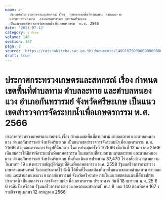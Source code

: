 ```yaml
---
name: >-
  ประกาศกระทรวงเกษตรและสหกรณ์ เรื่อง  กำหนดเขตพื้นที่ตำบลทาม ตำบลละทาย
  และตำบลหนองแวง  อำเภอกันทรารมย์ จังหวัดศรีษะเกษ 
  เป็นแนวเขตสำรวจการจัดระบบน้ำเพื่อเกษตรกรรม  พ.ศ. 2566
date: '2023-07-12'
category: ง พิเศษ
volume: 140
section: 167
page: 8
source: 'https://ratchakitcha.soc.go.th/documents/140D167S0000000000800.pdf'
draft: true
---
```


# ประกาศกระทรวงเกษตรและสหกรณ์ เรื่อง  กำหนดเขตพื้นที่ตำบลทาม ตำบลละทาย และตำบลหนองแวง  อำเภอกันทรารมย์ จังหวัดศรีษะเกษ  เป็นแนวเขตสำรวจการจัดระบบน้ำเพื่อเกษตรกรรม  พ.ศ. 2566

ประกาศกระทรวงเกษตรและสหกรณ์ เรื่อง กำหนดเขตพื้นที่ตาบลทาม ตาบลละทาย และตาบลหนองแวง อำเภอกันทรารมย์ จังหวัดศรีษะเกษ เป็นแนวเขตสำรวจการจัดระบบน้ำเพื่อเกษตรกรรม พ.ศ. 2566 ด้วยคณะกรรมการจัดรูปที่ดินกลาง ในการประชุมครั้งที่ 1/2566 เมื่อวันที่ 12 มกราคม 2566 เห็นสมควรให้มีการจัดระบบน้ำเพื่อเกษตรกรรม ในเขตท้องที่ตำบลทาม ตาบลละทาย และตาบลหนองแวง อำเภอกันทรารมย์ จังหวัดศรีษะเกษ พื้นที่ดาเนินการประมาณ 37,470 ไร่ อาศัยอำนาจตามความในมาตรา 19 แห่งพระราชบัญญัติจัดรูปที่ดินเพื่อเกษตรกรรม พ.ศ. 2558 รัฐมนตรีว่าการกระทรวงเกษตรและสหกรณ์ จึงออกประกาศไว้ ดังนี้ ให้พื้นที่ในเขตท้องที่ภายในแนวเขตตามตำบลทาม ตำบลละทาย และตำบลหนองแวง อาเภอกันทรารมย์ จังหวัดศรีษะเกษ ภายในแนวเขตตามแผนที่สังเขปท้ายประกาศนี้ เป็นเขตสารวจ การจัดระบบน้าเพื่อเกษตรกรรม ประกาศ ณ วันที่ 18 เมษายน พ.ศ. 25 6 6 เฉลิมชัย ศรีอ่อน รัฐมนตรีว่าการกระทรวงเกษตรและสหกรณ์ ้ หนา 8 ่ เลม 140 ตอนพิเศษ 167 ง ราชกิจจานุเบกษา 12 กรกฎาคม 2566

